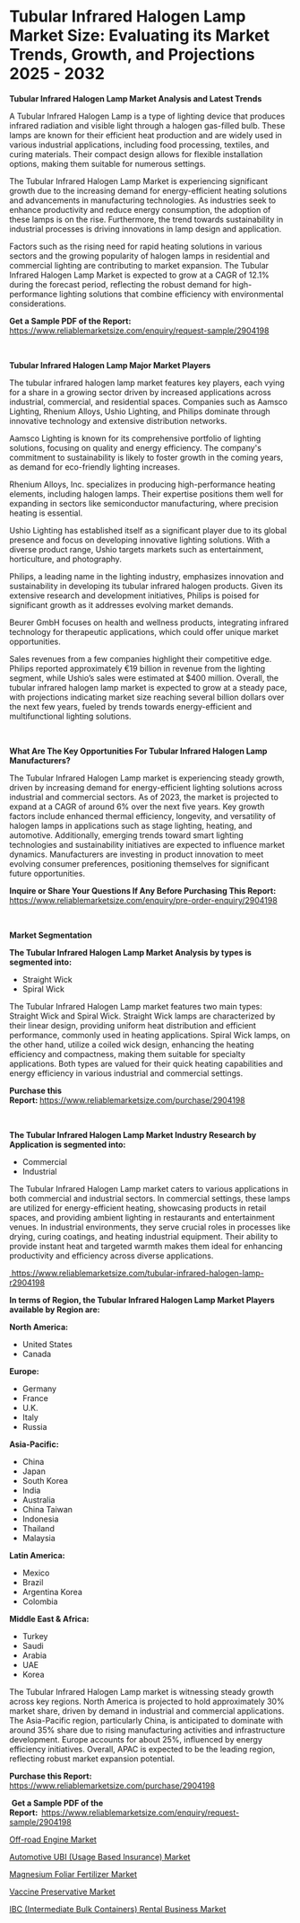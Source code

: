 <p><h1>Tubular Infrared Halogen Lamp Market Size: Evaluating its Market Trends, Growth, and Projections 2025 - 2032</h1></p><p><strong>Tubular Infrared Halogen Lamp Market Analysis and Latest Trends</strong></p>
<p><p>A Tubular Infrared Halogen Lamp is a type of lighting device that produces infrared radiation and visible light through a halogen gas-filled bulb. These lamps are known for their efficient heat production and are widely used in various industrial applications, including food processing, textiles, and curing materials. Their compact design allows for flexible installation options, making them suitable for numerous settings.</p><p>The Tubular Infrared Halogen Lamp Market is experiencing significant growth due to the increasing demand for energy-efficient heating solutions and advancements in manufacturing technologies. As industries seek to enhance productivity and reduce energy consumption, the adoption of these lamps is on the rise. Furthermore, the trend towards sustainability in industrial processes is driving innovations in lamp design and application.</p><p>Factors such as the rising need for rapid heating solutions in various sectors and the growing popularity of halogen lamps in residential and commercial lighting are contributing to market expansion. The Tubular Infrared Halogen Lamp Market is expected to grow at a CAGR of 12.1% during the forecast period, reflecting the robust demand for high-performance lighting solutions that combine efficiency with environmental considerations.</p></p>
<p><strong>Get a Sample PDF of the Report:&nbsp;</strong> <a href="https://www.reliablemarketsize.com/enquiry/request-sample/2904198?utm_campaign=1167&utm_medium=2&utm_source=Github&utm_content=ia&utm_term=11032025&utm_id=tubular-infrared-halogen-lamp">https://www.reliablemarketsize.com/enquiry/request-sample/2904198</a></p>
<p>&nbsp;</p>
<p><strong>Tubular Infrared Halogen Lamp Major Market Players</strong></p>
<p><p>The tubular infrared halogen lamp market features key players, each vying for a share in a growing sector driven by increased applications across industrial, commercial, and residential spaces. Companies such as Aamsco Lighting, Rhenium Alloys, Ushio Lighting, and Philips dominate through innovative technology and extensive distribution networks.</p><p>Aamsco Lighting is known for its comprehensive portfolio of lighting solutions, focusing on quality and energy efficiency. The company's commitment to sustainability is likely to foster growth in the coming years, as demand for eco-friendly lighting increases.</p><p>Rhenium Alloys, Inc. specializes in producing high-performance heating elements, including halogen lamps. Their expertise positions them well for expanding in sectors like semiconductor manufacturing, where precision heating is essential.</p><p>Ushio Lighting has established itself as a significant player due to its global presence and focus on developing innovative lighting solutions. With a diverse product range, Ushio targets markets such as entertainment, horticulture, and photography.</p><p>Philips, a leading name in the lighting industry, emphasizes innovation and sustainability in developing its tubular infrared halogen products. Given its extensive research and development initiatives, Philips is poised for significant growth as it addresses evolving market demands.</p><p>Beurer GmbH focuses on health and wellness products, integrating infrared technology for therapeutic applications, which could offer unique market opportunities.</p><p>Sales revenues from a few companies highlight their competitive edge. Philips reported approximately €19 billion in revenue from the lighting segment, while Ushio’s sales were estimated at $400 million. Overall, the tubular infrared halogen lamp market is expected to grow at a steady pace, with projections indicating market size reaching several billion dollars over the next few years, fueled by trends towards energy-efficient and multifunctional lighting solutions.</p></p>
<p>&nbsp;</p>
<p><strong>What Are The Key Opportunities For Tubular Infrared Halogen Lamp Manufacturers?</strong></p>
<p><p>The Tubular Infrared Halogen Lamp market is experiencing steady growth, driven by increasing demand for energy-efficient lighting solutions across industrial and commercial sectors. As of 2023, the market is projected to expand at a CAGR of around 6% over the next five years. Key growth factors include enhanced thermal efficiency, longevity, and versatility of halogen lamps in applications such as stage lighting, heating, and automotive. Additionally, emerging trends toward smart lighting technologies and sustainability initiatives are expected to influence market dynamics. Manufacturers are investing in product innovation to meet evolving consumer preferences, positioning themselves for significant future opportunities.</p></p>
<p><strong>Inquire or Share Your Questions If Any Before Purchasing This Report:</strong> <a href="https://www.reliablemarketsize.com/enquiry/pre-order-enquiry/2904198?utm_campaign=1167&utm_medium=2&utm_source=Github&utm_content=ia&utm_term=11032025&utm_id=tubular-infrared-halogen-lamp">https://www.reliablemarketsize.com/enquiry/pre-order-enquiry/2904198</a></p>
<p>&nbsp;</p>
<p><strong>Market Segmentation</strong></p>
<p><strong>The Tubular Infrared Halogen Lamp Market Analysis by types is segmented into:</strong></p>
<p><ul><li>Straight Wick</li><li>Spiral Wick</li></ul></p>
<p><p>The Tubular Infrared Halogen Lamp market features two main types: Straight Wick and Spiral Wick. Straight Wick lamps are characterized by their linear design, providing uniform heat distribution and efficient performance, commonly used in heating applications. Spiral Wick lamps, on the other hand, utilize a coiled wick design, enhancing the heating efficiency and compactness, making them suitable for specialty applications. Both types are valued for their quick heating capabilities and energy efficiency in various industrial and commercial settings.</p></p>
<p><strong>Purchase this Report:&nbsp;</strong><a href="https://www.reliablemarketsize.com/purchase/2904198?utm_campaign=1167&utm_medium=2&utm_source=Github&utm_content=ia&utm_term=11032025&utm_id=tubular-infrared-halogen-lamp">https://www.reliablemarketsize.com/purchase/2904198</a></p>
<p>&nbsp;</p>
<p><strong>The Tubular Infrared Halogen Lamp Market Industry Research by Application is segmented into:</strong></p>
<p><ul><li>Commercial</li><li>Industrial</li></ul></p>
<p><p>The Tubular Infrared Halogen Lamp market caters to various applications in both commercial and industrial sectors. In commercial settings, these lamps are utilized for energy-efficient heating, showcasing products in retail spaces, and providing ambient lighting in restaurants and entertainment venues. In industrial environments, they serve crucial roles in processes like drying, curing coatings, and heating industrial equipment. Their ability to provide instant heat and targeted warmth makes them ideal for enhancing productivity and efficiency across diverse applications.</p></p>
<p><a href="https://www.reliablemarketsize.com/tubular-infrared-halogen-lamp-r2904198?utm_campaign=1167&utm_medium=2&utm_source=Github&utm_content=ia&utm_term=11032025&utm_id=tubular-infrared-halogen-lamp">&nbsp;https://www.reliablemarketsize.com/tubular-infrared-halogen-lamp-r2904198</a></p>
<p><strong>In terms of Region, the Tubular Infrared Halogen Lamp Market Players available by Region are:</strong></p>
<p>
    <p> <strong> North America: </strong>
        <ul>
            <li>United States</li>
            <li>Canada</li>
        </ul>
        </p> 
    <p> <strong> Europe: </strong>
        <ul>
            <li>Germany</li>
            <li>France</li>
            <li>U.K.</li>
            <li>Italy</li>
            <li>Russia</li>
        </ul>
        </p> 
    <p> <strong> Asia-Pacific: </strong>
        <ul>
            <li>China</li>
            <li>Japan</li>
            <li>South Korea</li>
            <li>India</li>
            <li>Australia</li>
            <li>China Taiwan</li>
            <li>Indonesia</li>
            <li>Thailand</li>
            <li>Malaysia</li>
        </ul>
        </p> 
    <p> <strong> Latin America: </strong>
        <ul>
            <li>Mexico</li>
            <li>Brazil</li>
            <li>Argentina Korea</li>
            <li>Colombia</li>
        </ul>
        </p> 
    <p> <strong> Middle East & Africa: </strong>
        <ul>
            <li>Turkey</li>
            <li>Saudi</li>
            <li>Arabia</li>
            <li>UAE</li>
            <li>Korea</li>
        </ul>
    </p>
    </p>
<p><p>The Tubular Infrared Halogen Lamp market is witnessing steady growth across key regions. North America is projected to hold approximately 30% market share, driven by demand in industrial and commercial applications. The Asia-Pacific region, particularly China, is anticipated to dominate with around 35% share due to rising manufacturing activities and infrastructure development. Europe accounts for about 25%, influenced by energy efficiency initiatives. Overall, APAC is expected to be the leading region, reflecting robust market expansion potential.</p></p>
<p><strong>Purchase this Report: </strong><a href="https://www.reliablemarketsize.com/purchase/2904198?utm_campaign=1167&utm_medium=2&utm_source=Github&utm_content=ia&utm_term=11032025&utm_id=tubular-infrared-halogen-lamp">https://www.reliablemarketsize.com/purchase/2904198</a></p>
<p>&nbsp;<strong>Get a Sample PDF of the Report:&nbsp;&nbsp;</strong><a href="https://www.reliablemarketsize.com/enquiry/request-sample/2904198?utm_campaign=1167&utm_medium=2&utm_source=Github&utm_content=ia&utm_term=11032025&utm_id=tubular-infrared-halogen-lamp">https://www.reliablemarketsize.com/enquiry/request-sample/2904198</a></p>
<p><strong></strong></p>
<p><p><a href="https://github.com/elceryaneik/Market-Research-Report-List-1/blob/main/off-road-engine-market.md?utm_campaign=1167&utm_medium=2&utm_source=Github&utm_content=ia&utm_term=11032025&utm_id=tubular-infrared-halogen-lamp">Off-road Engine Market</a></p><p><a href="https://github.com/nwogudimouix/Market-Research-Report-List-1/blob/main/automotive-ubi-usage-based-insurance-market.md?utm_campaign=1167&utm_medium=2&utm_source=Github&utm_content=ia&utm_term=11032025&utm_id=tubular-infrared-halogen-lamp">Automotive UBI (Usage Based Insurance) Market</a></p><p><a href="https://github.com/dusektwinec3/Market-Research-Report-List-1/blob/main/magnesium-foliar-fertilizer-market.md?utm_campaign=1167&utm_medium=2&utm_source=Github&utm_content=ia&utm_term=11032025&utm_id=tubular-infrared-halogen-lamp">Magnesium Foliar Fertilizer Market</a></p><p><a href="https://github.com/sukeldrage0g/Market-Research-Report-List-1/blob/main/vaccine-preservative-market.md?utm_campaign=1167&utm_medium=2&utm_source=Github&utm_content=ia&utm_term=11032025&utm_id=tubular-infrared-halogen-lamp">Vaccine Preservative Market</a></p><p><a href="https://github.com/luhleickov/Market-Research-Report-List-1/blob/main/ibc-intermediate-bulk-containers-rental-business-market.md?utm_campaign=1167&utm_medium=2&utm_source=Github&utm_content=ia&utm_term=11032025&utm_id=tubular-infrared-halogen-lamp">IBC (Intermediate Bulk Containers) Rental Business Market</a></p></p>
